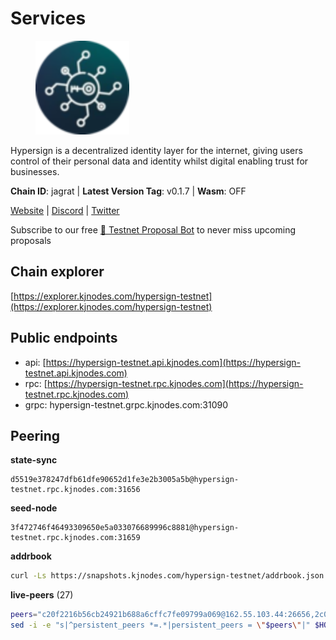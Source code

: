 # Services

<figure><img src="https://raw.githubusercontent.com/kj89/cosmos-images/main/logos/hypersign.png" width="150" alt=""><figcaption></figcaption></figure>

Hypersign is a decentralized identity layer for the internet, giving  users control of their personal data and identity whilst digital  enabling trust for businesses.

**Chain ID**: jagrat | **Latest Version Tag**: v0.1.7 | **Wasm**: OFF

[Website](https://hypersign.id) | [Discord](https://discord.gg/DmuUjMrHVw) | [Twitter](https://twitter.com/hypersignchain)



Subscribe to our free [🤖 Testnet Proposal Bot](https://t.me/kjnodes_testnet_proposal_bot) to never miss upcoming proposals


## Chain explorer
[https://explorer.kjnodes.com/hypersign-testnet](https://explorer.kjnodes.com/hypersign-testnet)

## Public endpoints

* api: [https://hypersign-testnet.api.kjnodes.com](https://hypersign-testnet.api.kjnodes.com)
* rpc: [https://hypersign-testnet.rpc.kjnodes.com](https://hypersign-testnet.rpc.kjnodes.com)
* grpc: hypersign-testnet.grpc.kjnodes.com:31090

## Peering

**state-sync**

```text
d5519e378247dfb61dfe90652d1fe3e2b3005a5b@hypersign-testnet.rpc.kjnodes.com:31656
```

**seed-node**

```text
3f472746f46493309650e5a033076689996c8881@hypersign-testnet.rpc.kjnodes.com:31659
```

**addrbook**
```bash
curl -Ls https://snapshots.kjnodes.com/hypersign-testnet/addrbook.json > $HOME/.hid-node/config/addrbook.json
```

**live-peers** (27)
```bash
peers="c20f2216b56cb24921b688a6cffc7fe09799a069@162.55.103.44:26656,2c0379f78b655e8a386cb477e3cf3cae700c4a7f@213.239.207.175:34656,8cea64ccd4a1ac20a1640878f44c7fcb8b57bef5@64.226.113.192:31656,55b3cf307182091e60b774712733231a8cc7f448@89.163.132.156:31656,1acc83715399737cff74767e00807d1d402eb1e2@144.91.65.175:26656,0c6758a3f4554bbc67da73993bbb697764c5c534@38.242.142.227:26656,5c2a752c9b1952dbed075c56c600c3a79b58c395@185.16.39.158:26926,bbbd2b6da27d29648b4a429885601d8a024633f8@46.166.172.249:31656,934324c3b4318d8438954d19a82673a3d218951b@142.132.209.236:10956,e8e764fa9ecc5727038099205798520c547d7019@51.178.65.184:25656,eaf27acc810a3d6728dde972ebad26810cce0ae6@65.108.229.233:26656,4e08d5b0cb43c8d5ffc42987a5166bab2a04a93b@65.109.92.240:21066,28fa150b5a843c9bdf2889f31f4ff8ac75c17be9@185.196.20.153:26656,fbc7ce82f02e24257395dc0310ad2921ea61e199@65.109.92.148:61156,bd2ae9f1c42183104719f7c44be078bb7d282a61@65.109.92.241:11056,1e3f0aeb6f2a2017b122af2461a75c9695790954@65.108.233.109:10956,62c3f3e5214495593ad204f3c6cd879f3f4ed6a9@5.9.79.121:26656,de1f980cc59bdb2457202768d4b4d964d783789e@167.235.21.165:36656,1de2abae74a4c5fd7d96d9869ef02187f81498f0@134.209.238.66:26656,610843eda2f0388cb8e75917e8c1f63350bd3bd1@154.26.131.130:16656,d5519e378247dfb61dfe90652d1fe3e2b3005a5b@65.109.68.190:31656,ec5127072c252f7246fb66f7e7762423a23ff6bd@154.12.228.93:31656,9876d1b1e5b5968c1c729559325dd909f93c1d34@65.108.238.61:56656,efcb16ec33d8e6233d1068fff679c6fd64bf5802@65.108.225.158:10956,a3f3d6dba11bfe080693938666064b2324fbaccf@88.99.164.158:11056,77234414b2b057fa7201883316ea69490eb55a70@213.133.100.172:27161,63db727618b237d4a27656aa456be2812154bf29@65.109.170.47:26656"
sed -i -e "s|^persistent_peers *=.*|persistent_peers = \"$peers\"|" $HOME/.hid-node/config/config.toml
```
